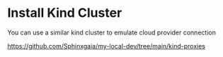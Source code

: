 # Install Kind Cluster

You can use a similar kind cluster to emulate cloud provider connection

https://github.com/Sphinxgaia/my-local-dev/tree/main/kind-proxies